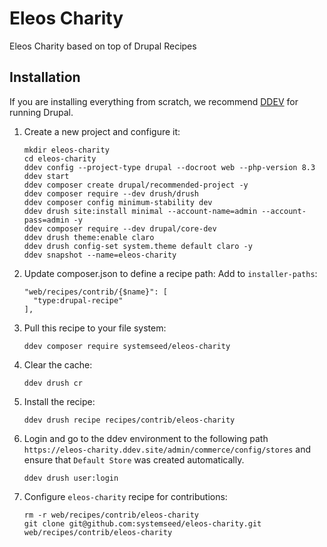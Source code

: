 # Eleos Charity
Eleos Charity based on top of Drupal Recipes

## Installation

If you are installing everything from scratch, we recommend [DDEV](https://ddev.com/) for
running Drupal.

1. Create a new project and configure it:
    ```
    mkdir eleos-charity
    cd eleos-charity
    ddev config --project-type drupal --docroot web --php-version 8.3
    ddev start
    ddev composer create drupal/recommended-project -y
    ddev composer require --dev drush/drush
    ddev composer config minimum-stability dev
    ddev drush site:install minimal --account-name=admin --account-pass=admin -y
    ddev composer require --dev drupal/core-dev
    ddev drush theme:enable claro
    ddev drush config-set system.theme default claro -y
    ddev snapshot --name=eleos-charity
    ```

2. Update composer.json to define a recipe path: Add to `installer-paths`:
    ```
    "web/recipes/contrib/{$name}": [
      "type:drupal-recipe"
    ],
    ```
3. Pull this recipe to your file system:
    ```
    ddev composer require systemseed/eleos-charity
    ```
4. Clear the cache:
    ```
    ddev drush cr
    ```
5. Install the recipe:
    ```
    ddev drush recipe recipes/contrib/eleos-charity
    ```
6. Login and go to the ddev environment to the following path `https://eleos-charity.ddev.site/admin/commerce/config/stores` and ensure that `Default Store` was created automatically.
    ```
    ddev drush user:login
    ```
7. Configure `eleos-charity` recipe for contributions:
    ```
    rm -r web/recipes/contrib/eleos-charity
    git clone git@github.com:systemseed/eleos-charity.git web/recipes/contrib/eleos-charity
    ```
